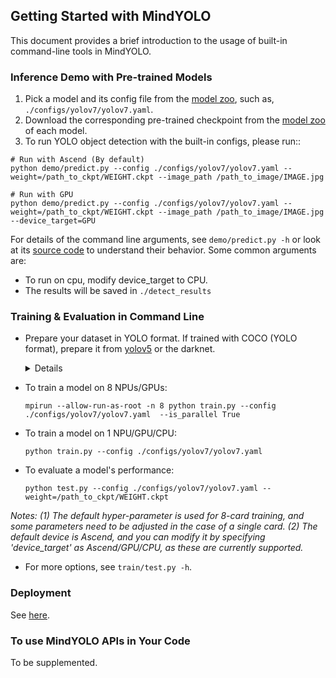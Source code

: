 ## Getting Started with MindYOLO

This document provides a brief introduction to the usage of built-in command-line tools in MindYOLO.

### Inference Demo with Pre-trained Models

1. Pick a model and its config file from the
  [model zoo](MODEL_ZOO.md),
  such as, `./configs/yolov7/yolov7.yaml`.
2. Download the corresponding pre-trained checkpoint from the [model zoo](MODEL_ZOO.md) of each model.
3. To run YOLO object detection with the built-in configs, please run::

```
# Run with Ascend (By default)
python demo/predict.py --config ./configs/yolov7/yolov7.yaml --weight=/path_to_ckpt/WEIGHT.ckpt --image_path /path_to_image/IMAGE.jpg

# Run with GPU
python demo/predict.py --config ./configs/yolov7/yolov7.yaml --weight=/path_to_ckpt/WEIGHT.ckpt --image_path /path_to_image/IMAGE.jpg --device_target=GPU
```


For details of the command line arguments, see `demo/predict.py -h` or look at its [source code](https://github.com/mindspore-lab/mindyolo/blob/master/deploy/predict.py)
to understand their behavior. Some common arguments are:
* To run on cpu, modify device_target to CPU.
* The results will be saved in `./detect_results`

### Training & Evaluation in Command Line

* Prepare your dataset in YOLO format. If trained with COCO (YOLO format), prepare it from [yolov5](https://github.com/ultralytics/yolov5) or the darknet.
  
  <details onclose>

  ```
    coco/
      {train,val}2017.txt
      annotations/
        instances_{train,val}2017.json
      images/
        {train,val}2017/
            00000001.jpg
            ...
            # image files that are mentioned in the corresponding train/val2017.txt
      labels/
        {train,val}2017/
            00000001.txt
            ...
            # label files that are mentioned in the corresponding train/val2017.txt
  ```
  </details>

* To train a model on 8 NPUs/GPUs:
  ```
  mpirun --allow-run-as-root -n 8 python train.py --config ./configs/yolov7/yolov7.yaml  --is_parallel True
  ```

* To train a model on 1 NPU/GPU/CPU:
  ```
  python train.py --config ./configs/yolov7/yolov7.yaml 
  ```

* To evaluate a model's performance:
  ```
  python test.py --config ./configs/yolov7/yolov7.yaml --weight=/path_to_ckpt/WEIGHT.ckpt
  ```
*Notes: (1) The default hyper-parameter is used for 8-card training, and some parameters need to be adjusted in the case of a single card. (2) The default device is Ascend, and you can modify it by specifying 'device_target' as Ascend/GPU/CPU, as these are currently supported.*
* For more options, see `train/test.py -h`.


### Deployment

See [here](./deploy/README.md).


### To use MindYOLO APIs in Your Code

To be supplemented.
